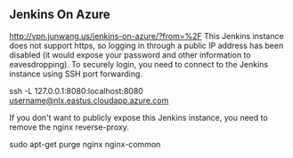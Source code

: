 ## Jenkins On Azure
http://vpn.junwang.us/jenkins-on-azure/?from=%2F 
This Jenkins instance does not support https, so logging in through a public IP address has been disabled (it would expose your password and other information to eavesdropping). To securely login, you need to connect to the Jenkins instance using SSH port forwarding.

ssh -L 127.0.0.1:8080:localhost:8080 username@nlx.eastus.cloudapp.azure.com

If you don't want to publicly expose this Jenkins instance, you need to remove the nginx reverse-proxy.

sudo apt-get purge nginx nginx-common
